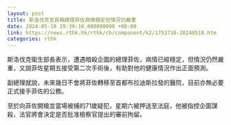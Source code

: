 ```yaml
---
layout: post
title: 斯洛伐克官員稱總理菲佐病情穩定但情況仍嚴重
date: 2024-05-18 19:39:10.000000000 +08:00
link: https://news.rthk.hk/rthk/ch/component/k2/1753710-20240518.htm
categories: rthk
---
```


斯洛伐克衛生部長表示，遭遇暗殺企圖的總理菲佐，病情已經穩定，但情況仍然嚴重，又說菲佐星期五接受第二次手術後，有助對他的健康情況作出正面預測。

副總理就說，未來幾日不會將菲佐轉移至首都布拉迪斯拉發的醫院，目前亦無必要正式接手菲佐的公務。

至於向菲佐開槍並當場被捕的71歲疑犯，星期六被押送至法庭，他被指控企圖謀殺，法官將會決定是否批准檢察官提出的審前拘留。
